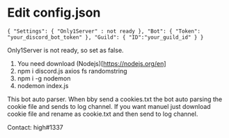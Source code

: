 

# Edit config.json

``{
    "Settings": {
        "Only1Server" : not ready
    },
    "Bot": {
        "Token": "your_discord_bot_token"
    },
    "Guild": {
        "ID":"your_guild_id"
    }
}``


Only1Server is not ready, so set as false. 

1) You need download (Nodejs)[https://nodejs.org/en]
2) npm i discord.js axios fs randomstring
3) npm i -g nodemon
4) nodemon index.js


This bot auto parser. 
When bby send a cookies.txt the bot auto parsing the cookie file and sends to log channel.
If you want manuel just download cookie file and rename as cookie.txt and then send to log channel.


Contact: high#1337
